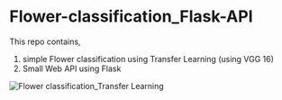 # Flower-classification_Flask-API

This repo contains, 
1. simple Flower classification using Transfer Learning (using VGG 16)
2. Small Web API using Flask 


![Flower classification_Transfer Learning](https://user-images.githubusercontent.com/38960563/89578546-964fd480-d832-11ea-9d75-bacb1c56bcaf.gif)




